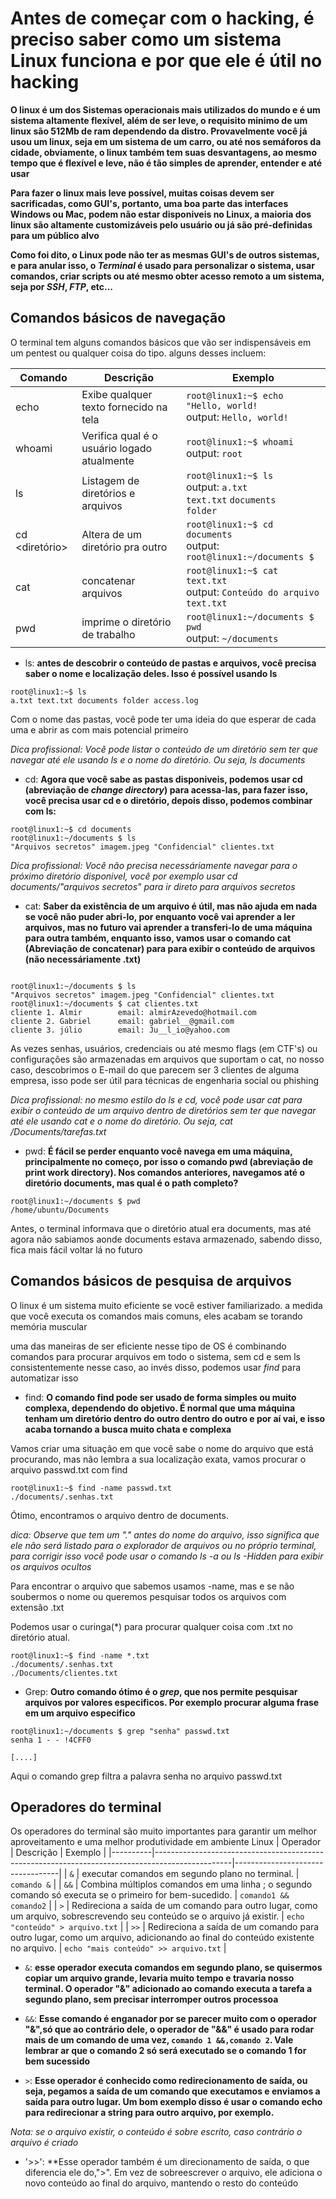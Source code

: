 # Antes de começar com o hacking, é preciso saber como um sistema Linux funciona e por que ele é útil no hacking

**O linux é um dos Sistemas operacionais mais utilizados do mundo e é um sistema altamente flexível, além de ser leve, o requisito minimo de um linux são 512Mb de ram dependendo da distro. Provavelmente você já usou um linux, seja em um sistema de um carro, ou até nos semáforos da cidade, obviamente, o linux também tem suas desvantagens, ao mesmo tempo que é flexível e leve, não é tão simples de aprender, entender e até usar**

**Para fazer o linux mais leve possível, muitas coisas devem ser sacrificadas, como GUI's, portanto, uma boa parte das interfaces Windows ou Mac, podem não estar disponiveis no Linux, a maioria dos linux são altamente customizáveis pelo usuário ou já são pré-definidas para um público alvo**

**Como foi dito, o Linux pode não ter as mesmas GUI's de outros sistemas, e para anular isso, o *Terminal* é usado para personalizar o sistema, usar comandos, criar scripts ou até mesmo obter acesso remoto a um sistema, seja por *SSH*, *FTP*, etc...**

## Comandos básicos de navegação

O terminal tem alguns comandos básicos que vão ser indispensáveis em um pentest ou qualquer coisa do tipo. alguns desses incluem:

| Comando  | Descrição                          | Exemplo                                 |
|----------|------------------------------------|-----------------------------------------|
| echo     | Exibe qualquer texto fornecido na tela|`root@linux1:~$ echo "Hello, world!` <br> output: `Hello, world!`|
| whoami   | Verifica qual é o usuário logado atualmente | `root@linux1:~$ whoami` <br> output: `root` |
| ls       | Listagem de diretórios e arquivos | `root@linux1:~$ ls` <br> output:  `a.txt` <br> `text.txt` `documents` <br> `folder` |
| cd <diretório> | Altera de um diretório pra outro | `root@linux1:~$ cd documents` <br> output: `root@linux1:~/documents $`|
| cat <arquivo>  | concatenar arquivos | `root@linux1:~$ cat text.txt` <br> output: `Conteúdo do arquivo text.txt`|
| pwd            | imprime o diretório de trabalho | `root@linux1:~/documents $ pwd` <br> output: `~/documents`|

- ls: **antes de descobrir o conteúdo de pastas e arquivos, você precisa saber o nome e localização deles. Isso é possível usando ls**
```
root@linux1:~$ ls
a.txt text.txt documents folder access.log
```

Com o nome das pastas, você pode ter uma ideia do que esperar de cada uma e abrir as com mais potencial primeiro

*Dica profissional: Você pode listar o conteúdo de um diretório sem ter que navegar até ele usando ls e o nome do diretório. Ou seja, ls documents*

- cd: **Agora que você sabe as pastas disponiveis, podemos usar cd (abreviação de *change directory*) para acessa-las, para fazer isso, você precisa usar cd e o diretório, depois disso, podemos combinar com ls:**
```
root@linux1:~$ cd documents
root@linux1:~/documents $ ls
"Arquivos secretos" imagem.jpeg "Confidencial" clientes.txt
```

*Dica profissional: Você não precisa necessáriamente navegar para o próximo diretório disponivel, você por exemplo usar cd documents/"arquivos secretos" para ir direto para arquivos secretos*
- cat: **Saber da existência de um arquivo é útil, mas não ajuda em nada se você não puder abri-lo, por enquanto você vai aprender a ler arquivos, mas no futuro vai aprender a transferi-lo de uma máquina para outra também, enquanto isso, vamos usar o comando cat (Abreviação de concatenar) para para exibir o conteúdo de arquivos (não necessáriamente .txt)**

```

root@linux1:~/documents $ ls
"Arquivos secretos" imagem.jpeg "Confidencial" clientes.txt
root@linux1:~/documents $ cat clientes.txt
cliente 1. Almir        email: almirAzevedo@hotmail.com
cliente 2. Gabriel      email: gabriel__@gmail.com
cliente 3. júlio        email: Ju__l_io@yahoo.com
```

As vezes senhas, usuários, credenciais ou até mesmo flags (em CTF's) ou configurações são armazenadas em arquivos que suportam o cat, no nosso caso, descobrimos o E-mail do que parecem ser 3 clientes de alguma empresa, isso pode ser útil para técnicas de engenharia social ou phishing

*Dica profissional: no mesmo estilo do ls e cd, você pode usar cat para exibir o conteúdo de um arquivo dentro de diretórios sem ter que navegar até ele usando cat e o nome do diretório. Ou seja, cat /Documents/tarefas.txt*

- pwd: **É fácil se perder enquanto você navega em uma máquina, principalmente no começo, por isso o comando pwd (abreviação de print work directory). Nos comandos anteriores, navegamos até o diretório documents, mas qual é o path completo?**

```
root@linux1:~/documents $ pwd
/home/ubuntu/Documents
```

Antes, o terminal informava que o diretório atual era documents, mas até agora não sabiamos aonde documents estava armazenado, sabendo disso, fica mais fácil voltar lá no futuro

## Comandos básicos de pesquisa de arquivos

O linux é um sistema muito eficiente se você estiver familiarizado. a medida que você executa os comandos mais comuns, eles acabam se torando memória muscular

uma das maneiras de ser eficiente nesse tipo de OS é combinando comandos para procurar arquivos em todo o sistema, sem cd e sem ls consistentemente nesse caso, ao invés disso, podemos usar *find* para automatizar isso

- find: **O comando find pode ser usado de forma simples ou muito complexa, dependendo do objetivo. É normal que uma máquina tenham um diretório dentro do outro dentro do outro e por aí vai, e isso acaba tornando a busca muito chata e complexa**

Vamos criar uma situação em que você sabe o nome do arquivo que está procurando, mas não lembra a sua localização exata, vamos procurar o arquivo passwd.txt com find

```
root@linux1:~$ find -name passwd.txt
./documents/.senhas.txt
```
Ótimo, encontramos o arquivo dentro de documents.

*dica: Observe que tem um "." antes do nome do arquivo, isso significa que ele não será listado para o explorador de arquivos ou no próprio terminal, para corrigir isso você pode usar o comando ls -a ou ls -Hidden para exibir os arquivos ocultos*

Para encontrar o arquivo que sabemos usamos -name, mas e se não soubermos o nome ou queremos pesquisar todos os arquivos com extensão .txt

Podemos usar o curinga(*) para procurar qualquer coisa com .txt no diretório atual.

```
root@linux1:~$ find -name *.txt
./documents/.senhas.txt
./Documents/clientes.txt
```

- Grep: **Outro comando ótimo é o *grep*, que nos permite pesquisar arquivos por valores especificos. Por exemplo procurar alguma frase em um arquivo especifico**

```
root@linux1:~/documents $ grep "senha" passwd.txt
senha 1 - - !4CFF0

[....]
```

Aqui o comando grep filtra a palavra senha no arquivo passwd.txt

## Operadores do terminal

Os operadores do terminal são muito importantes para garantir um melhor aproveitamento e uma melhor produtividade em ambiente Linux 
| Operador | Descrição                                                                                       | Exemplo                          |
|----------|-------------------------------------------------------------------------------------------------|----------------------------------|
| `&`      |  executar comandos em segundo plano no terminal.                                         | `comando &`                      |
| `&&`     | Combina múltiplos comandos em uma linha ; o segundo comando só executa se o primeiro for bem-sucedido. | `comando1 && comando2`           |
| `>`      | Redireciona a saída de um comando para outro lugar, como um arquivo, sobrescrevendo seu conteúdo se o arquivo já existir. | `echo "conteúdo" > arquivo.txt`  |
| `>>`     | Redireciona a saída de um comando para outro lugar, como um arquivo, adicionando ao final do conteúdo existente no arquivo. | `echo "mais conteúdo" >> arquivo.txt` |


- `&`: **esse operador executa comandos em segundo plano, se quisermos copiar um arquivo grande, levaria muito tempo e travaria nosso terminal. O operador "&" adicionado ao comando executa a tarefa a segundo plano, sem precisar interromper outros processoa**

- `&&`: **Esse comando é enganador por se parecer muito com o operador "&",só que ao contrário dele, o operador de "&&" é usado para rodar mais de um comando de uma vez, `comando 1 &&,comando 2`. Vale lembrar ar que o comando 2 só será executado se o comando 1 for bem sucessido**

- `>`: **Esse operador é conhecido como redirecionamento de saída,  ou seja, pegamos a saída de um comando que executamos e enviamos a saída para outro lugar. Um bom exemplo disso é usar o comando echo para redirecionar a string para outro arquivo, por exemplo.**

*Nota: se o arquivo existir, o conteúdo é sobre escrito, caso contrário o arquivo é criado*

- '>>': **Esse operador também é um direcionamento de saída, o que diferencia ele do,">". Em vez de sobreescrever o arquivo, ele adiciona o novo conteúdo ao final do arquivo, mantendo o resto do conteúdo